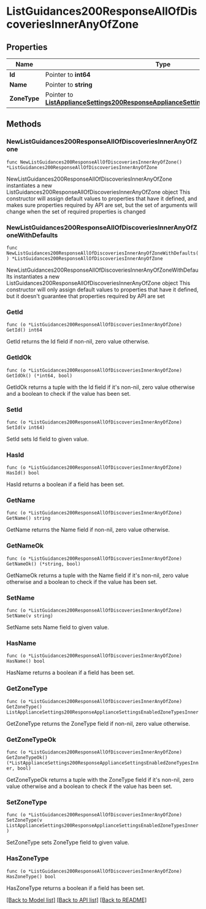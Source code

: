 # ListGuidances200ResponseAllOfDiscoveriesInnerAnyOfZone

## Properties

Name | Type | Description | Notes
------------ | ------------- | ------------- | -------------
**Id** | Pointer to **int64** |  | [optional] 
**Name** | Pointer to **string** |  | [optional] 
**ZoneType** | Pointer to [**ListApplianceSettings200ResponseApplianceSettingsEnabledZoneTypesInner**](ListApplianceSettings200ResponseApplianceSettingsEnabledZoneTypesInner.md) |  | [optional] 

## Methods

### NewListGuidances200ResponseAllOfDiscoveriesInnerAnyOfZone

`func NewListGuidances200ResponseAllOfDiscoveriesInnerAnyOfZone() *ListGuidances200ResponseAllOfDiscoveriesInnerAnyOfZone`

NewListGuidances200ResponseAllOfDiscoveriesInnerAnyOfZone instantiates a new ListGuidances200ResponseAllOfDiscoveriesInnerAnyOfZone object
This constructor will assign default values to properties that have it defined,
and makes sure properties required by API are set, but the set of arguments
will change when the set of required properties is changed

### NewListGuidances200ResponseAllOfDiscoveriesInnerAnyOfZoneWithDefaults

`func NewListGuidances200ResponseAllOfDiscoveriesInnerAnyOfZoneWithDefaults() *ListGuidances200ResponseAllOfDiscoveriesInnerAnyOfZone`

NewListGuidances200ResponseAllOfDiscoveriesInnerAnyOfZoneWithDefaults instantiates a new ListGuidances200ResponseAllOfDiscoveriesInnerAnyOfZone object
This constructor will only assign default values to properties that have it defined,
but it doesn't guarantee that properties required by API are set

### GetId

`func (o *ListGuidances200ResponseAllOfDiscoveriesInnerAnyOfZone) GetId() int64`

GetId returns the Id field if non-nil, zero value otherwise.

### GetIdOk

`func (o *ListGuidances200ResponseAllOfDiscoveriesInnerAnyOfZone) GetIdOk() (*int64, bool)`

GetIdOk returns a tuple with the Id field if it's non-nil, zero value otherwise
and a boolean to check if the value has been set.

### SetId

`func (o *ListGuidances200ResponseAllOfDiscoveriesInnerAnyOfZone) SetId(v int64)`

SetId sets Id field to given value.

### HasId

`func (o *ListGuidances200ResponseAllOfDiscoveriesInnerAnyOfZone) HasId() bool`

HasId returns a boolean if a field has been set.

### GetName

`func (o *ListGuidances200ResponseAllOfDiscoveriesInnerAnyOfZone) GetName() string`

GetName returns the Name field if non-nil, zero value otherwise.

### GetNameOk

`func (o *ListGuidances200ResponseAllOfDiscoveriesInnerAnyOfZone) GetNameOk() (*string, bool)`

GetNameOk returns a tuple with the Name field if it's non-nil, zero value otherwise
and a boolean to check if the value has been set.

### SetName

`func (o *ListGuidances200ResponseAllOfDiscoveriesInnerAnyOfZone) SetName(v string)`

SetName sets Name field to given value.

### HasName

`func (o *ListGuidances200ResponseAllOfDiscoveriesInnerAnyOfZone) HasName() bool`

HasName returns a boolean if a field has been set.

### GetZoneType

`func (o *ListGuidances200ResponseAllOfDiscoveriesInnerAnyOfZone) GetZoneType() ListApplianceSettings200ResponseApplianceSettingsEnabledZoneTypesInner`

GetZoneType returns the ZoneType field if non-nil, zero value otherwise.

### GetZoneTypeOk

`func (o *ListGuidances200ResponseAllOfDiscoveriesInnerAnyOfZone) GetZoneTypeOk() (*ListApplianceSettings200ResponseApplianceSettingsEnabledZoneTypesInner, bool)`

GetZoneTypeOk returns a tuple with the ZoneType field if it's non-nil, zero value otherwise
and a boolean to check if the value has been set.

### SetZoneType

`func (o *ListGuidances200ResponseAllOfDiscoveriesInnerAnyOfZone) SetZoneType(v ListApplianceSettings200ResponseApplianceSettingsEnabledZoneTypesInner)`

SetZoneType sets ZoneType field to given value.

### HasZoneType

`func (o *ListGuidances200ResponseAllOfDiscoveriesInnerAnyOfZone) HasZoneType() bool`

HasZoneType returns a boolean if a field has been set.


[[Back to Model list]](../README.md#documentation-for-models) [[Back to API list]](../README.md#documentation-for-api-endpoints) [[Back to README]](../README.md)


